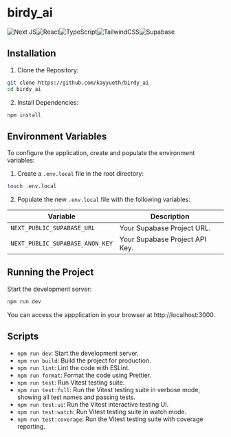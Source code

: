 # birdy_ai

![Next JS](https://img.shields.io/badge/Next-black?style=for-the-badge&logo=next.js&logoColor=white)![React](https://img.shields.io/badge/react-%2320232a.svg?style=for-the-badge&logo=react&logoColor=%2361DAFB)![TypeScript](https://img.shields.io/badge/typescript-%23007ACC.svg?style=for-the-badge&logo=typescript&logoColor=white)![TailwindCSS](https://img.shields.io/badge/tailwindcss-%2338B2AC.svg?style=for-the-badge&logo=tailwind-css&logoColor=white)![Supabase](https://img.shields.io/badge/Supabase-3ECF8E?style=for-the-badge&logo=supabase&logoColor=white)

## Installation

1. Clone the Repository:

```bash
git clone https://github.com/kayyueth/birdy_ai
cd birdy_ai
```

2. Install Dependencies:

```bash
npm install
```

## Environment Variables

To configure the application, create and populate the environment variables:

1.	Create a `.env.local` file in the root directory:
```bash
touch .env.local
```

2. Populate the new `.env.local` file with the following variables:

| Variable                         | Description                      |
| ---------------------------------| -------------------------------- |
| `NEXT_PUBLIC_SUPABASE_URL`       | Your Supabase Project URL.       |
| `NEXT_PUBLIC_SUPABASE_ANON_KEY`  | Your Supabase Project API Key.   |

## Running the Project

Start the development server:
```bash
npm run dev
```

You can access the appplication in your browser at http://localhost:3000.

## Scripts

- `npm run dev`: Start the development server.
- `npm run build`: Build the project for production.
- `npm run lint`: Lint the code with ESLint.
- `npm run format`: Format the code using Prettier.
- `npm run test`: Run Vitest testing suite.
- `npm run test:full`: Run the Vitest testing suite in verbose mode, showing all test names and passing tests.
- `npm run test:ui`: Run the Vitest interactive testing UI.
- `npm run test:watch`: Run Vitest testing suite in watch mode.
- `npm run test:coverage`: Run the Vitest testing suite with coverage reporting.